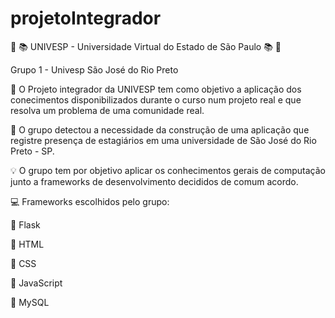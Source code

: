 # projetoIntegrador
:notebook_with_decorative_cover: :books: UNIVESP - Universidade Virtual do Estado de São Paulo  :books: :notebook_with_decorative_cover:

Grupo 1 - Univesp São José do Rio Preto 
 
:pushpin: O Projeto integrador da UNIVESP tem como objetivo a aplicação dos conecimentos disponibilizados durante o curso num projeto real e que resolva um problema de uma comunidade real.

:pushpin: O grupo detectou a necessidade da construção de uma aplicação que registre presença de estagiários em uma universidade de São José do Rio Preto - SP. 

:bulb: O grupo tem por objetivo aplicar os conhecimentos gerais de computação junto a frameworks de desenvolvimento decididos de comum acordo. 

:computer: Frameworks escolhidos pelo grupo: 

:pushpin: Flask

:pushpin: HTML 

:pushpin: CSS

:pushpin: JavaScript

:pushpin: MySQL




